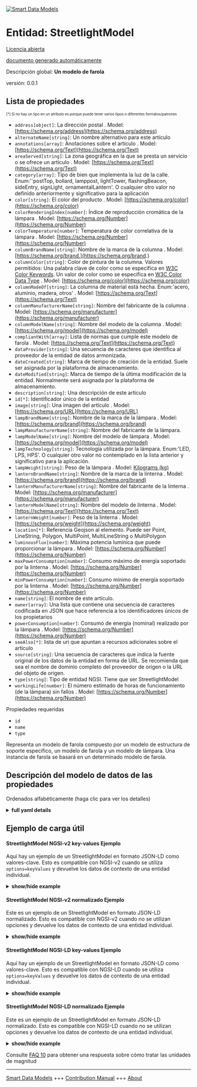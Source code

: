 <!-- 10-Header -->  
[![Smart Data Models](https://smartdatamodels.org/wp-content/uploads/2022/01/SmartDataModels_logo.png "Logo")](https://smartdatamodels.org)  
Entidad: StreetlightModel  
=========================<!-- /10-Header -->  
<!-- 15-License -->  
[Licencia abierta](https://github.com/smart-data-models//dataModel.Streetlighting/blob/master/StreetlightModel/LICENSE.md)  
[documento generado automáticamente](https://docs.google.com/presentation/d/e/2PACX-1vTs-Ng5dIAwkg91oTTUdt8ua7woBXhPnwavZ0FxgR8BsAI_Ek3C5q97Nd94HS8KhP-r_quD4H0fgyt3/pub?start=false&loop=false&delayms=3000#slide=id.gb715ace035_0_60)  
<!-- /15-License -->  
<!-- 20-Description -->  
Descripción global: **Un modelo de farola**  
versión: 0.0.1  
<!-- /20-Description -->  
<!-- 30-PropertiesList -->  

## Lista de propiedades  

<sup><sub>[*] Si no hay un tipo en un atributo es porque puede tener varios tipos o diferentes formatos/patrones</sub></sup>  
- `address[object]`: La dirección postal  . Model: [https://schema.org/address](https://schema.org/address)- `alternateName[string]`: Un nombre alternativo para este artículo  - `annotations[array]`: Anotaciones sobre el artículo  . Model: [https://schema.org/Text](https://schema.org/Text)- `areaServed[string]`: La zona geográfica en la que se presta un servicio o se ofrece un artículo  . Model: [https://schema.org/Text](https://schema.org/Text)- `category[array]`: Tipo de bien que implementa la luz de la calle. Enum:'`postTop, bollard, lamppost, lightTower, flashingBeacon, sideEntry, signLight, ornamentalLantern'. O cualquier otro valor no definido anteriormente y significativo para la aplicación  - `color[string]`: El color del producto  . Model: [https://schema.org/color](https://schema.org/color)- `colorRenderingIndex[number]`: Índice de reproducción cromática de la lámpara  . Model: [https://schema.org/Number](https://schema.org/Number)- `colorTemperature[number]`: Temperatura de color correlativa de la lámpara  . Model: [https://schema.org/Number](https://schema.org/Number)- `columnBrandName[string]`: Nombre de la marca de la columna  . Model: [https://schema.org/brand.](https://schema.org/brand.)- `columnColor[string]`: Color de pintura de la columna. Valores permitidos: Una palabra clave de color como se especifica en [W3C Color Keywords](https://www.w3.org/TR/SVG/types.html#ColorKeywords). Un valor de color como se especifica en [W3C Color Data Type](https://www.w3.org/TR/SVG/types.html#BasicDataTypes)  . Model: [https://schema.org/color](https://schema.org/color)- `columnMadeOf[string]`: La columna de material está hecha. Enum:'acero, aluminio, madera, otros'  . Model: [https://schema.org/Text](https://schema.org/Text)- `columnManufacturerName[string]`: Nombre del fabricante de la columna  . Model: [https://schema.org/manufacturer](https://schema.org/manufacturer)- `columnModelName[string]`: Nombre del modelo de la columna  . Model: [https://schema.org/model](https://schema.org/model)- `compliantWith[array]`: Lista de normas que cumple este modelo de farola  . Model: [https://schema.org/Text](https://schema.org/Text)- `dataProvider[string]`: Una secuencia de caracteres que identifica al proveedor de la entidad de datos armonizada.  - `dateCreated[string]`: Marca de tiempo de creación de la entidad. Suele ser asignada por la plataforma de almacenamiento.  - `dateModified[string]`: Marca de tiempo de la última modificación de la entidad. Normalmente será asignada por la plataforma de almacenamiento.  - `description[string]`: Una descripción de este artículo  - `id[*]`: Identificador único de la entidad  - `image[string]`: Una imagen del artículo  . Model: [https://schema.org/URL](https://schema.org/URL)- `lampBrandName[string]`: Nombre de la marca de la lámpara  . Model: [https://schema.org/brand](https://schema.org/brand)- `lampManufacturerName[string]`: Nombre del fabricante de la lámpara.  - `lampModelName[string]`: Nombre del modelo de lámpara  . Model: [https://schema.org/model](https://schema.org/model)- `lampTechnology[string]`: Tecnología utilizada por la lámpara. Enum:'LED, LPS, HPS'. O cualquier otro valor no contemplado en la lista anterior y significativo para la aplicación.  - `lampWeight[string]`: Peso de la lámpara  . Model: [Kilograms (kg)](Kilograms (kg))- `lanternBrandName[string]`: Nombre de la marca de la linterna  . Model: [https://schema.org/brand](https://schema.org/brand)- `lanternManufacturerName[string]`: Nombre del fabricante de la linterna  . Model: [https://schema.org/manufacturer](https://schema.org/manufacturer)- `lanternModelName[string]`: Nombre del modelo de linterna  . Model: [https://schema.org/Text](https://schema.org/Text)- `lanternWeight[number]`: Peso de la linterna  . Model: [https://schema.org/weight](https://schema.org/weight)- `location[*]`: Referencia Geojson al elemento. Puede ser Point, LineString, Polygon, MultiPoint, MultiLineString o MultiPolygon  - `luminousFlux[number]`: Máxima potencia lumínica que puede proporcionar la lámpara  . Model: [https://schema.org/Number](https://schema.org/Number)- `maxPowerConsumption[number]`: Consumo máximo de energía soportado por la linterna  . Model: [https://schema.org/Number](https://schema.org/Number)- `minPowerConsumption[number]`: Consumo mínimo de energía soportado por la linterna  . Model: [https://schema.org/Number](https://schema.org/Number)- `name[string]`: El nombre de este artículo.  - `owner[array]`: Una lista que contiene una secuencia de caracteres codificada en JSON que hace referencia a los identificadores únicos de los propietarios  - `powerConsumption[number]`: Consumo de energía (nominal) realizado por la lámpara  . Model: [https://schema.org/Number](https://schema.org/Number)- `seeAlso[*]`: lista de uri que apuntan a recursos adicionales sobre el artículo  - `source[string]`: Una secuencia de caracteres que indica la fuente original de los datos de la entidad en forma de URL. Se recomienda que sea el nombre de dominio completo del proveedor de origen o la URL del objeto de origen.  - `type[string]`: Tipo de entidad NGSI. Tiene que ser StreetlightModel  - `workingLife[number]`: El número estimado de horas de funcionamiento (de la lámpara) sin fallos  . Model: [https://schema.org/Number](https://schema.org/Number)<!-- /30-PropertiesList -->  
<!-- 35-RequiredProperties -->  
Propiedades requeridas  
- `id`  - `name`  - `type`  <!-- /35-RequiredProperties -->  
<!-- 40-RequiredProperties -->  
Representa un modelo de farola compuesto por un modelo de estructura de soporte específico, un modelo de farola y un modelo de lámpara. Una instancia de farola se basará en un determinado modelo de farola.  
<!-- /40-RequiredProperties -->  
<!-- 50-DataModelHeader -->  
## Descripción del modelo de datos de las propiedades  
Ordenados alfabéticamente (haga clic para ver los detalles)  
<!-- /50-DataModelHeader -->  
<!-- 60-ModelYaml -->  
<details><summary><strong>full yaml details</strong></summary>    
```yaml  
StreetlightModel:    
  description: 'A Street light model'    
  properties:    
    address:    
      description: 'The mailing address'    
      properties:    
        addressCountry:    
          description: 'Property. The country. For example, Spain. Model:''https://schema.org/addressCountry'''    
          type: string    
        addressLocality:    
          description: 'Property. The locality in which the street address is, and which is in the region. Model:''https://schema.org/addressLocality'''    
          type: string    
        addressRegion:    
          description: 'Property. The region in which the locality is, and which is in the country. Model:''https://schema.org/addressRegion'''    
          type: string    
        postOfficeBoxNumber:    
          description: 'Property. The post office box number for PO box addresses. For example, 03578. Model:''https://schema.org/postOfficeBoxNumber'''    
          type: string    
        postalCode:    
          description: 'Property. The postal code. For example, 24004. Model:''https://schema.org/https://schema.org/postalCode'''    
          type: string    
        streetAddress:    
          description: 'Property. The street address. Model:''https://schema.org/streetAddress'''    
          type: string    
      type: object    
      x-ngsi:    
        model: https://schema.org/address    
        type: Property    
    alternateName:    
      description: 'An alternative name for this item'    
      type: string    
      x-ngsi:    
        type: Property    
    annotations:    
      description: 'Annotations about the item'    
      items:    
        type: string    
      type: array    
      x-ngsi:    
        model: https://schema.org/Text    
        type: Property    
    areaServed:    
      description: 'The geographic area where a service or offered item is provided'    
      type: string    
      x-ngsi:    
        model: https://schema.org/Text    
        type: Property    
    category:    
      description: 'Type of asset which implements the street light. Enum:''`postTop, bollard, lamppost, lightTower, flashingBeacon, sideEntry, signLight, ornamentalLantern''. Or any other value not defined above and meaningful for the application'    
      items:    
        enum:    
          - bollard    
          - flashingBeacon    
          - lamppost    
          - lightTower    
          - ornamentalLantern    
          - postTop    
          - sideEntry    
          - signLight    
        type: string    
      minItems: 1    
      type: array    
      uniqueItems: true    
      x-ngsi:    
        type: Property    
    color:    
      description: 'The color of the product'    
      type: string    
      x-ngsi:    
        model: https://schema.org/color    
        type: Property    
    colorRenderingIndex:    
      description: 'Color rendering index of the lamp'    
      type: number    
      x-ngsi:    
        model: https://schema.org/Number    
        type: Property    
    colorTemperature:    
      description: 'Correlated color temperature of the lamp'    
      minimum: 0    
      type: number    
      x-ngsi:    
        model: https://schema.org/Number    
        type: Property    
        units: 'Kelvin degrees (K)'    
    columnBrandName:    
      description: 'Name of the column''s brand'    
      type: string    
      x-ngsi:    
        model: https://schema.org/brand.    
        type: Property    
    columnColor:    
      description: "Column's painting color. Allowed Values: A color keyword as specified by [W3C Color Keywords](https://www.w3.org/TR/SVG/types.html#ColorKeywords). A color value as specified by [W3C Color Data Type](https://www.w3.org/TR/SVG/types.html#BasicDataTypes)"    
      type: string    
      x-ngsi:    
        model: https://schema.org/color    
        type: Property    
    columnMadeOf:    
      description: 'Material column is made of. Enum:''steel, aluminium, wood, other'''    
      enum:    
        - steel    
        - aluminium    
        - wood    
        - other    
      type: string    
      x-ngsi:    
        model: https://schema.org/Text    
        type: Property    
    columnManufacturerName:    
      description: 'Name of the column''s manufacturer'    
      type: string    
      x-ngsi:    
        model: https://schema.org/manufacturer    
        type: Property    
    columnModelName:    
      description: 'Name of the column''s model'    
      type: string    
      x-ngsi:    
        model: https://schema.org/model    
        type: Property    
    compliantWith:    
      description: 'A list of standards to which this streetlight model is compliant with'    
      items:    
        type: string    
      minItems: 1    
      type: array    
      uniqueItems: true    
      x-ngsi:    
        model: https://schema.org/Text    
        type: Property    
    dataProvider:    
      description: 'A sequence of characters identifying the provider of the harmonised data entity.'    
      type: string    
      x-ngsi:    
        type: Property    
    dateCreated:    
      description: 'Entity creation timestamp. This will usually be allocated by the storage platform.'    
      format: date-time    
      type: string    
      x-ngsi:    
        type: Property    
    dateModified:    
      description: 'Timestamp of the last modification of the entity. This will usually be allocated by the storage platform.'    
      format: date-time    
      type: string    
      x-ngsi:    
        type: Property    
    description:    
      description: 'A description of this item'    
      type: string    
      x-ngsi:    
        type: Property    
    id:    
      anyOf: &streetlightmodel_-_properties_-_owner_-_items_-_anyof    
        - description: 'Property. Identifier format of any NGSI entity'    
          maxLength: 256    
          minLength: 1    
          pattern: ^[\w\-\.\{\}\$\+\*\[\]`|~^@!,:\\]+$    
          type: string    
        - description: 'Property. Identifier format of any NGSI entity'    
          format: uri    
          type: string    
      description: 'Unique identifier of the entity'    
      x-ngsi:    
        type: Property    
    image:    
      description: 'An image of the item'    
      format: uri    
      type: string    
      x-ngsi:    
        model: https://schema.org/URL    
        type: Property    
    lampBrandName:    
      description: 'Name of the lamp''s brand'    
      type: string    
      x-ngsi:    
        model: https://schema.org/brand    
        type: Property    
    lampManufacturerName:    
      description: 'Name of the lamp''s manufacturer.'    
      type: string    
      x-ngsi:    
        type: Property    
    lampModelName:    
      description: 'Name of the lamp''s model'    
      type: string    
      x-ngsi:    
        model: https://schema.org/model    
        type: Property    
    lampTechnology:    
      description: 'Technology used by the lamp. Enum:''LED, LPS, HPS''. Or any other value not covered by the above list and meaningful to the application.'    
      enum:    
        - LED    
        - LPS    
        - HPS    
      type: string    
      x-ngsi:    
        type: Property    
    lampWeight:    
      description: 'Lamp''s weight'    
      type: string    
      x-ngsi:    
        model: 'Kilograms (kg)'    
        type: Property    
        units: 'Kilograms (kg)'    
    lanternBrandName:    
      description: 'Name of the lantern''s brand'    
      type: string    
      x-ngsi:    
        model: https://schema.org/brand    
        type: Property    
    lanternManufacturerName:    
      description: 'Name of the lantern''s manufacturer'    
      type: string    
      x-ngsi:    
        model: https://schema.org/manufacturer    
        type: Property    
    lanternModelName:    
      description: 'Name of the lantern''s model'    
      type: string    
      x-ngsi:    
        model: https://schema.org/Text    
        type: Property    
    lanternWeight:    
      description: 'Lantern''s weight'    
      minimum: 0    
      type: number    
      x-ngsi:    
        model: https://schema.org/weight    
        type: Property    
        units: 'Kilograms (kg)'    
    location:    
      description: 'Geojson reference to the item. It can be Point, LineString, Polygon, MultiPoint, MultiLineString or MultiPolygon'    
      oneOf:    
        - description: 'GeoProperty. Geojson reference to the item. Point'    
          properties:    
            bbox:    
              items:    
                type: number    
              minItems: 4    
              type: array    
            coordinates:    
              items:    
                type: number    
              minItems: 2    
              type: array    
            type:    
              enum:    
                - Point    
              type: string    
          required:    
            - type    
            - coordinates    
          title: 'GeoJSON Point'    
          type: object    
        - description: 'GeoProperty. Geojson reference to the item. LineString'    
          properties:    
            bbox:    
              items:    
                type: number    
              minItems: 4    
              type: array    
            coordinates:    
              items:    
                items:    
                  type: number    
                minItems: 2    
                type: array    
              minItems: 2    
              type: array    
            type:    
              enum:    
                - LineString    
              type: string    
          required:    
            - type    
            - coordinates    
          title: 'GeoJSON LineString'    
          type: object    
        - description: 'GeoProperty. Geojson reference to the item. Polygon'    
          properties:    
            bbox:    
              items:    
                type: number    
              minItems: 4    
              type: array    
            coordinates:    
              items:    
                items:    
                  items:    
                    type: number    
                  minItems: 2    
                  type: array    
                minItems: 4    
                type: array    
              type: array    
            type:    
              enum:    
                - Polygon    
              type: string    
          required:    
            - type    
            - coordinates    
          title: 'GeoJSON Polygon'    
          type: object    
        - description: 'GeoProperty. Geojson reference to the item. MultiPoint'    
          properties:    
            bbox:    
              items:    
                type: number    
              minItems: 4    
              type: array    
            coordinates:    
              items:    
                items:    
                  type: number    
                minItems: 2    
                type: array    
              type: array    
            type:    
              enum:    
                - MultiPoint    
              type: string    
          required:    
            - type    
            - coordinates    
          title: 'GeoJSON MultiPoint'    
          type: object    
        - description: 'GeoProperty. Geojson reference to the item. MultiLineString'    
          properties:    
            bbox:    
              items:    
                type: number    
              minItems: 4    
              type: array    
            coordinates:    
              items:    
                items:    
                  items:    
                    type: number    
                  minItems: 2    
                  type: array    
                minItems: 2    
                type: array    
              type: array    
            type:    
              enum:    
                - MultiLineString    
              type: string    
          required:    
            - type    
            - coordinates    
          title: 'GeoJSON MultiLineString'    
          type: object    
        - description: 'GeoProperty. Geojson reference to the item. MultiLineString'    
          properties:    
            bbox:    
              items:    
                type: number    
              minItems: 4    
              type: array    
            coordinates:    
              items:    
                items:    
                  items:    
                    items:    
                      type: number    
                    minItems: 2    
                    type: array    
                  minItems: 4    
                  type: array    
                type: array    
              type: array    
            type:    
              enum:    
                - MultiPolygon    
              type: string    
          required:    
            - type    
            - coordinates    
          title: 'GeoJSON MultiPolygon'    
          type: object    
      x-ngsi:    
        type: GeoProperty    
    luminousFlux:    
      description: 'Maximum light output which can be provided by the lamp'    
      minimum: 0    
      type: number    
      x-ngsi:    
        model: https://schema.org/Number    
        type: Property    
        units: 'Lumens (lm)'    
    maxPowerConsumption:    
      description: 'Maximum power consumption supported by the lantern'    
      minimum: 0    
      type: number    
      x-ngsi:    
        model: https://schema.org/Number    
        type: Property    
        units: 'Watts (W).'    
    minPowerConsumption:    
      description: 'Minimum power consumption supported by the lantern'    
      minimum: 0    
      type: number    
      x-ngsi:    
        model: https://schema.org/Number    
        type: Property    
        units: 'Watts (W).'    
    name:    
      description: 'The name of this item.'    
      type: string    
      x-ngsi:    
        type: Property    
    owner:    
      description: 'A List containing a JSON encoded sequence of characters referencing the unique Ids of the owner(s)'    
      items:    
        anyOf: *streetlightmodel_-_properties_-_owner_-_items_-_anyof    
        description: 'Property. Unique identifier of the entity'    
      type: array    
      x-ngsi:    
        type: Property    
    powerConsumption:    
      description: '(Nominal) power consumption made by the lamp'    
      minimum: 0    
      type: number    
      x-ngsi:    
        model: https://schema.org/Number    
        type: Property    
        units: 'Watts (W)'    
    seeAlso:    
      description: 'list of uri pointing to additional resources about the item'    
      oneOf:    
        - items:    
            format: uri    
            type: string    
          minItems: 1    
          type: array    
        - format: uri    
          type: string    
      x-ngsi:    
        type: Property    
    source:    
      description: 'A sequence of characters giving the original source of the entity data as a URL. Recommended to be the fully qualified domain name of the source provider, or the URL to the source object.'    
      type: string    
      x-ngsi:    
        type: Property    
    type:    
      description: 'NGSI Entity type. It has to be StreetlightModel'    
      enum:    
        - StreetlightModel    
      type: string    
      x-ngsi:    
        type: Property    
    workingLife:    
      description: 'The estimated number of hours working (the lamp) without failure'    
      minimum: 0    
      type: number    
      x-ngsi:    
        model: https://schema.org/Number    
        type: Property    
        units: Hours    
  required:    
    - id    
    - type    
    - name    
  type: object    
  x-derived-from: ""    
  x-disclaimer: 'Redistribution and use in source and binary forms, with or without modification, are permitted  provided that the license conditions are met. Copyleft (c) 2021 Contributors to Smart Data Models Program'    
  x-license-url: https://github.com/smart-data-models/dataModel.Streetlighting/blob/master/StreetlightModel/LICENSE.md    
  x-model-schema: https://smart-data-models.github.io/dataModel.Streetlighting/Streetlight/schema.json    
  x-model-tags: ""    
  x-version: 0.0.1    
```  
</details>    
<!-- /60-ModelYaml -->  
<!-- 70-MiddleNotes -->  
<!-- /70-MiddleNotes -->  
<!-- 80-Examples -->  
## Ejemplo de carga útil  
#### StreetlightModel NGSI-v2 key-values Ejemplo  
Aquí hay un ejemplo de un StreetlightModel en formato JSON-LD como valores-clave. Esto es compatible con NGSI-v2 cuando se utiliza `options=keyValues` y devuelve los datos de contexto de una entidad individual.  
<details><summary><strong>show/hide example</strong></summary>    
```json  
{  
  "id": "streetlightmodel:TubularNumana:ASR42CG:HPS:100",  
  "type": "StreetlightModel",  
  "name": "Tubular Numana 6M - ASR42CG - Son-T 100",  
  "columnModelName": "01 TUBULAR P/T 6M NUMANA",  
  "columnColor": "green",  
  "lanternModelName": "ASR42CG",  
  "lanternManufacturerName": "Indal WRTL",  
  "lampModelName": "SON-T",  
  "lampBrandName": "Philips",  
  "lampTechnology": "HPS",  
  "powerConsumption": 100,  
  "colorTemperature": 3000,  
  "colorRenderingIndex": 25,  
  "luminousFlux": 2300,  
  "category": ["postTop"]  
}  
```  
</details>  
#### StreetlightModel NGSI-v2 normalizado Ejemplo  
Este es un ejemplo de un StreetlightModel en formato JSON-LD normalizado. Esto es compatible con NGSI-v2 cuando no se utilizan opciones y devuelve los datos de contexto de una entidad individual.  
<details><summary><strong>show/hide example</strong></summary>    
```json  
{  
  "id": "streetlightmodel:TubularNumana:ASR42CG:HPS:100",  
  "type": "StreetlightModel",  
  "category": {  
    "value": ["postTop"]  
  },  
  "colorRenderingIndex": {  
    "value": 25  
  },  
  "columnColor": {  
    "value": "green"  
  },  
  "name": {  
    "value": "Tubular Numana 6M - ASR42CG - Son-T 100"  
  },  
  "powerConsumption": {  
    "value": 100  
  },  
  "lanternManufacturerName": {  
    "value": "Indal WRTL"  
  },  
  "luminousFlux": {  
    "value": 2300  
  },  
  "lampTechnology": {  
    "value": "HPS"  
  },  
  "colorTemperature": {  
    "value": 3000  
  },  
  "lanternModelName": {  
    "value": "ASR42CG"  
  },  
  "columnModelName": {  
    "value": "01 TUBULAR P/T 6M NUMANA"  
  },  
  "lampModelName": {  
    "value": "SON-T"  
  },  
  "lampBrandName": {  
    "value": "Philips"  
  }  
}  
```  
</details>  
#### StreetlightModel NGSI-LD key-values Ejemplo  
Aquí hay un ejemplo de un StreetlightModel en formato JSON-LD como valores-clave. Esto es compatible con NGSI-LD cuando se utiliza `options=keyValues` y devuelve los datos de contexto de una entidad individual.  
<details><summary><strong>show/hide example</strong></summary>    
```json  
{  
    "id": "urn:ngsi-ld:StreetlightModel:streetlightmodel:TubularNumana:ASR42CG:HPS:100",  
    "type": "StreetlightModel",  
    "category": [  
        "postTop"  
    ],  
    "colorRenderingIndex": 25,  
    "colorTemperature": 3000,  
    "columnColor": "green",  
    "columnModelName": "01 TUBULAR P/T 6M NUMANA",  
    "lampBrandName": "Philips",  
    "lampModelName": "SON-T",  
    "lampTechnology": "HPS",  
    "lanternManufacturerName": "Indal WRTL",  
    "lanternModelName": "ASR42CG",  
    "luminousFlux": 2300,  
    "name": "Tubular Numana 6M - ASR42CG - Son-T 100",  
    "powerConsumption": 100,  
    "@context": [  
        "https://uri.etsi.org/ngsi-ld/v1/ngsi-ld-core-context.jsonld",  
        "https://raw.githubusercontent.com/smart-data-models/dataModel.Streetlighting/master/context.jsonld"  
    ]  
}  
```  
</details>  
#### StreetlightModel NGSI-LD normalizado Ejemplo  
Este es un ejemplo de un StreetlightModel en formato JSON-LD normalizado. Esto es compatible con NGSI-LD cuando no se utilizan opciones y devuelve los datos de contexto de una entidad individual.  
<details><summary><strong>show/hide example</strong></summary>    
```json  
{  
    "id": "urn:ngsi-ld:StreetlightModel:streetlightmodel:TubularNumana:ASR42CG:HPS:100",  
    "type": "StreetlightModel",  
    "category": {  
        "type": "Property",  
        "value": [  
            "postTop"  
        ]  
    },  
    "colorRenderingIndex": {  
        "type": "Property",  
        "value": 25  
    },  
    "colorTemperature": {  
        "type": "Property",  
        "value": 3000  
    },  
    "columnColor": {  
        "type": "Property",  
        "value": "green"  
    },  
    "columnModelName": {  
        "type": "Property",  
        "value": "01 TUBULAR P/T 6M NUMANA"  
    },  
    "lampBrandName": {  
        "type": "Property",  
        "value": "Philips"  
    },  
    "lampModelName": {  
        "type": "Property",  
        "value": "SON-T"  
    },  
    "lampTechnology": {  
        "type": "Property",  
        "value": "HPS"  
    },  
    "lanternManufacturerName": {  
        "type": "Property",  
        "value": "Indal WRTL"  
    },  
    "lanternModelName": {  
        "type": "Property",  
        "value": "ASR42CG"  
    },  
    "luminousFlux": {  
        "type": "Property",  
        "value": 2300  
    },  
    "name": {  
        "type": "Property",  
        "value": "Tubular Numana 6M - ASR42CG - Son-T 100"  
    },  
    "powerConsumption": {  
        "type": "Property",  
        "value": 100  
    },  
    "@context": [  
        "https://uri.etsi.org/ngsi-ld/v1/ngsi-ld-core-context.jsonld",  
        "https://raw.githubusercontent.com/smart-data-models/dataModel.Streetlighting/master/context.jsonld"  
    ]  
}  
```  
</details><!-- /80-Examples -->  
<!-- 90-FooterNotes -->  
<!-- /90-FooterNotes -->  
<!-- 95-Units -->  
Consulte [FAQ 10](https://smartdatamodels.org/index.php/faqs/) para obtener una respuesta sobre cómo tratar las unidades de magnitud  
<!-- /95-Units -->  
<!-- 97-LastFooter -->  
---  
[Smart Data Models](https://smartdatamodels.org) +++ [Contribution Manual](https://bit.ly/contribution_manual) +++ [About](https://bit.ly/Introduction_SDM)<!-- /97-LastFooter -->  
